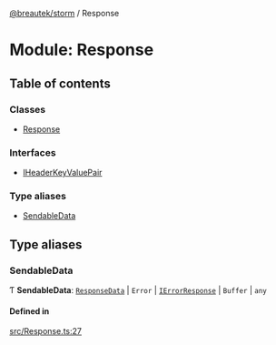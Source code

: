 [@breautek/storm](../README.md) / Response

# Module: Response

## Table of contents

### Classes

- [Response](../classes/Response.Response-1.md)

### Interfaces

- [IHeaderKeyValuePair](../interfaces/Response.IHeaderKeyValuePair.md)

### Type aliases

- [SendableData](Response.md#sendabledata)

## Type aliases

### SendableData

Ƭ **SendableData**: [`ResponseData`](../classes/ResponseData.ResponseData-1.md) \| `Error` \| [`IErrorResponse`](../interfaces/StormError.IErrorResponse.md) \| `Buffer` \| `any`

#### Defined in

[src/Response.ts:27](https://github.com/breautek/storm/blob/3845ece/src/Response.ts#L27)
